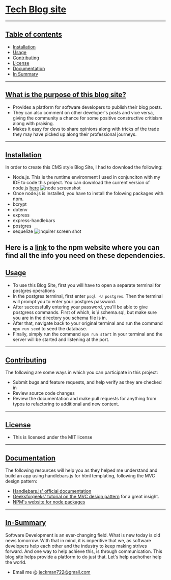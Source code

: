 # <ins>Tech Blog site</ins>

---

## <ins>Table of contents</ins>

- [Installation](#Installation)
- [Usage](#Usage)
- [Contributing](#Contributing)
- [License](#License)
- [Documentation](#Documentation)
- [In Summary](#In-Summary)

---

## <ins>What is the purpose of this blog site?</ins>

- Provides a platform for software developers to publish their blog posts.
- They can also comment on other developer's posts and vice versa, giving the community a chance for some positive constructive critisism along with praising.
- Makes it easy for devs to share opinions along with tricks of the trade they may have picked up along their professional journeys.

---

## <ins>Installation</ins>

In order to create this CMS style Blog Site, I had to download the following:

- Node.js. This is the runtime environment I used in conjunciton with my IDE to code this project. You can download the current version of node.js [here](https://nodejs.org/en)
  ![node screenshot](https://github.com/user-attachments/assets/77cd0435-19f8-4444-8ed1-0f27b24bfc03)
- Once node.js is installed, you have to install the folowing packages with npm.
- bcrypt
- dotenv
- express
- express-handlebars
- postgres
- sequelize
  ![inquirer screen shot](https://github.com/user-attachments/assets/b0e7af4d-ad04-4788-97c3-27d4eff9261d)

## Here is a [link](https://www.npmjs.com/) to the npm website where you can find all the info you need on these dependencies.

## <ins>Usage</ins>

- To use this Blog Site, first you will have to open a separate terminal for postgres operations
- In the postgres terminal, first enter `psql -U postgres`. Then the terminal will prompt you to enter your postgres password.
- After successfully entering your password, you'll be able to give postgress commands. First of which, is \i schema.sql, but make sure you are in the directory you schema file is in.
- After that, navigate back to your original terminal and run the command `npm run seed` to seed the database.
- Finally, simply run the command `npm run start` in your terminal and the server will be started and listening at the port.

---

## <ins>Contributing</ins>

The following are some ways in which you can participate in this project:

- Submit bugs and feature requests, and help verify as they are checked in
- Review source code changes
- Review the documentation and make pull requests for anything from typos to refactoring to additional and new content.

---

## <ins>License</ins>

- This is licensed under the MIT license

---

## <ins>Documentation</ins>

The following resources will help you as they helped me understand and build an app using handlebars.js for html templating, following the MVC design pattern:

- [Handlebars.js' official documentation](https://handlebarsjs.com/guide/)
- [Geeksforgeeks' tutorial on the MVC design pattern](https://www.geeksforgeeks.org/mvc-design-pattern/) for a great insight.
- [NPM's website for node packages](https://www.npmjs.com/package/inquirer/v/8.2.4)

---

## <ins>In-Summary</ins>

Software Development is an ever-changing field. What is new today is old news tomorrow. With that in mind, it is imperitive that we, as software developers
help each other and the industry to keep making strives forward. And one way to help achieve this, is through communication. This blog site helps provide
a platform to do just that. Let's help eachother help the world.

- Email me @ <ins>jeckman722@gmail.com</ins>
